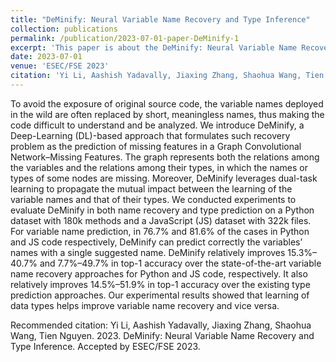 ```yaml
---
title: "DeMinify: Neural Variable Name Recovery and Type Inference"
collection: publications
permalink: /publication/2023-07-01-paper-DeMinify-1
excerpt: 'This paper is about the DeMinify: Neural Variable Name Recovery and Type Inference.'
date: 2023-07-01
venue: 'ESEC/FSE 2023'
citation: 'Yi Li, Aashish Yadavally, Jiaxing Zhang, Shaohua Wang, Tien Nguyen. 2023. DeMinify: Neural Variable Name Recovery and Type Inference. Accepted by ESEC/FSE 2023.'
---
```

To avoid the exposure of original source code, the variable names deployed in the wild are often replaced by short, 
meaningless names, thus making the code difficult to understand and be analyzed. We introduce DeMinify, a Deep-Learning 
(DL)-based approach that formulates such recovery problem as the prediction of missing features in a Graph 
Convolutional Network–Missing Features. The graph represents both the relations among the variables and the relations 
among their types, in which the names or types of some nodes are missing. Moreover, DeMinify leverages dual-task 
learning to propagate the mutual impact between the learning of the variable names and that of their types. We 
conducted experiments to evaluate DeMinify in both name recovery and type prediction on a Python dataset with 180k methods 
and a JavaScript (JS) dataset with 322k files. For variable name prediction, in 76.7% and 81.6% of the cases in Python 
and JS code respectively, DeMinify can predict correctly the variables’ names with a single suggested name. DeMinify 
relatively improves 15.3%–40.7% and 7.7%–49.7% in top-1 accuracy over the state-of-the-art variable name recovery 
approaches for Python and JS code, respectively. It also relatively improves 14.5%–51.9% in top-1 accuracy over the 
existing type prediction approaches. Our experimental results showed that learning of data types helps improve variable 
name recovery and vice versa.

Recommended citation: Yi Li, Aashish Yadavally, Jiaxing Zhang, Shaohua Wang, Tien Nguyen. 2023. DeMinify: Neural Variable Name Recovery and Type Inference. Accepted by ESEC/FSE 2023.